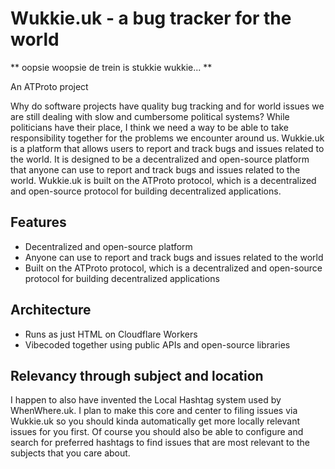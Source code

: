 # Wukkie.uk - a bug tracker for the world

** oopsie woopsie de trein is stukkie wukkie... **

An ATProto project

Why do software projects have quality bug tracking and for world issues we are still dealing with slow and cumbersome political systems? While politicians have their place, I think we need a way to be able to take responsibility together for the problems we encounter around us. Wukkie.uk is a platform that allows users to report and track bugs and issues related to the world. It is designed to be a decentralized and open-source platform that anyone can use to report and track bugs and issues related to the world. Wukkie.uk is built on the ATProto protocol, which is a decentralized and open-source protocol for building decentralized applications.

## Features

- Decentralized and open-source platform
- Anyone can use to report and track bugs and issues related to the world
- Built on the ATProto protocol, which is a decentralized and open-source protocol for building decentralized applications

## Architecture

- Runs as just HTML on Cloudflare Workers
- Vibecoded together using public APIs and open-source libraries

## Relevancy through subject and location

I happen to also have invented the Local Hashtag system used by WhenWhere.uk. I plan to make this core and center to filing issues via Wukkie.uk so you should kinda automatically get more locally relevant issues for you first. Of course you should also be able to configure and search for preferred hashtags to find issues that are most relevant to the subjects that you care about.
